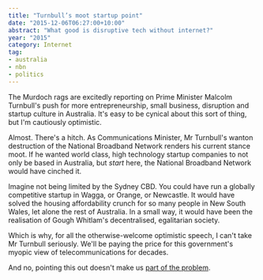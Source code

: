 ```yaml
---
title: "Turnbull’s moot startup point"
date: "2015-12-06T06:27:00+10:00"
abstract: "What good is disruptive tech without internet?"
year: "2015"
category: Internet
tag:
- australia
- nbn
- politics
---
```

The Murdoch rags are excitedly reporting on Prime Minister Malcolm Turnbull's push for more entrepreneurship, small business, disruption and startup culture in Australia. It's easy to be cynical about this sort of thing, but I'm cautiously optimistic.

Almost. There's a hitch. As Communications Minister, Mr Turnbull's wanton destruction of the National Broadband Network renders his current stance moot. If he wanted world class, high technology startup companies to not only be based in Australia, but *start* here, the National Broadband Network would have cinched it.

Imagine not being limited by the Sydney CBD. You could have run a globally competitive startup in Wagga, or Orange, or Newcastle. It would have solved the housing affordability crunch for so many people in New South Wales, let alone the rest of Australia. In a small way, it would have been the realisation of Gough Whitlam's decentralised, egalitarian society.

Which is why, for all the otherwise-welcome optimistic speech, I can't take Mr Turnbull seriously. We'll be paying the price for this government's myopic view of telecommunications for decades.

And no, pointing this out doesn't make us [part of the problem](https://rubenerd.com/not-part-of-the-problem-if-you-criticise-fttn/).
